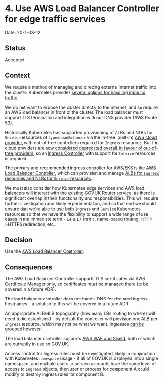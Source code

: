 # 4. Use AWS Load Balancer Controller for edge traffic services

Date: 2021-08-12

## Status

Accepted

## Context

We require a method of managing and direcing external internet traffic into the cluster. Kubernetes provides [several options for handling inbound traffic](https://medium.com/google-cloud/kubernetes-nodeport-vs-loadbalancer-vs-ingress-when-should-i-use-what-922f010849e0).

We do not want to expose the cluster directly to the internet, and so require an AWS load balancer in front of the cluster. The load balancer must support TLS termination and integration with our DNS provider (AWS Route 53).

Historically Kubernetes has supported provisioning of ALBs and NLBs for `Service` resources of `type=LoadBalancer` via the in-tree (built-in) [AWS cloud provider](https://github.com/kubernetes/cloud-provider-aws), with out-of-tree controllers required for `Ingress` resources. Built-in cloud providers are now [considered deprecated overall, in favour of out-of-tree providers](https://kubernetes.io/blog/2019/04/17/the-future-of-cloud-providers-in-kubernetes/), so an [Ingress Controller](https://kubernetes.io/docs/concepts/services-networking/ingress-controllers/) with support for `Service` resources is required.

The primary and recommended ingress controller for AWS/EKS is the [AWS Load Balancer Controller](https://docs.aws.amazon.com/eks/latest/userguide/aws-load-balancer-controller.html), which can provision and manage [ALBs for `Ingress` resources and NLBs for `Service` resources](https://kubernetes-sigs.github.io/aws-load-balancer-controller/v2.2/#aws-load-balancer-controller).

We must also consider how Kubernetes edge services and AWS load balancers will interact with the existing [GOV.UK Router service](https://github.com/alphagov/router), as there is significant overlap in their functionality and responsibilities. This will require further investigation and likely experimentation, and so that end we should ensure that we're able to use both `Ingress` and `Service` Kubernetes resources so that we have the flexibility to support a wide range of use cases in the immediate term - L4 & L7 traffic, name-based routing, HTTP->HTTPS redirection, etc.

## Decision

Use the [AWS Load Balancer Controller](https://github.com/kubernetes-sigs/aws-load-balancer-controller).

## Consequences

The AWS Load Balancer Controller supports TLS certificates via AWS Certificate Manager only, so certificates must be managed there (to be covered in a future ADR).

The load balancer controller does not handle DNS for declared ingress hostnames - a solution to this will be covered in a future ADR.

An appropriate ALB/NLB topography (how many LBs routing to where) will need to be established - by default the controller will provision one ALB per `Ingress` resource, which may not be what we want. Ingresses [can be grouped however](https://kubernetes-sigs.github.io/aws-load-balancer-controller/v2.2/guide/ingress/annotations/#ingressgroup).

The load balancer controller supports [AWS WAF and Shield](https://kubernetes-sigs.github.io/aws-load-balancer-controller/v2.2/guide/ingress/annotations/#addons), both of which are currently in use on GOV.UK.

Access control for Ingress rules must be investigated, likely in conjunction with Kubernetes `namespace` usage - if all of GOV.UK is deployed into a single namespace, and multiple users or service accounts have the same level of access to `Ingress` objects, then user or process for component A could modify or destroy ingress rules for component B.
